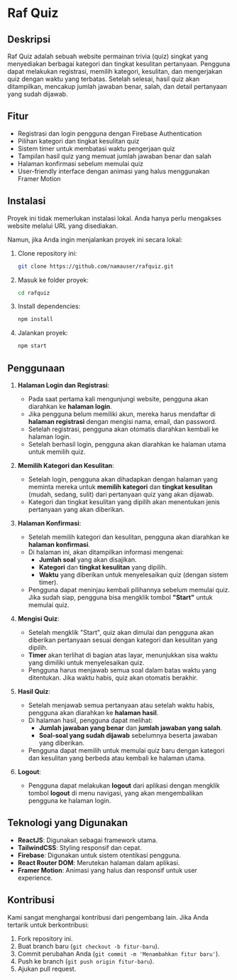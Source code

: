 # Raf Quiz

## Deskripsi

Raf Quiz adalah sebuah website permainan trivia (quiz) singkat yang menyediakan berbagai kategori dan tingkat kesulitan pertanyaan. Pengguna dapat melakukan registrasi, memilih kategori, kesulitan, dan mengerjakan quiz dengan waktu yang terbatas. Setelah selesai, hasil quiz akan ditampilkan, mencakup jumlah jawaban benar, salah, dan detail pertanyaan yang sudah dijawab.

## Fitur

- Registrasi dan login pengguna dengan Firebase Authentication
- Pilihan kategori dan tingkat kesulitan quiz
- Sistem timer untuk membatasi waktu pengerjaan quiz
- Tampilan hasil quiz yang memuat jumlah jawaban benar dan salah
- Halaman konfirmasi sebelum memulai quiz
- User-friendly interface dengan animasi yang halus menggunakan Framer Motion

## Instalasi

Proyek ini tidak memerlukan instalasi lokal. Anda hanya perlu mengakses website melalui URL yang disediakan.

Namun, jika Anda ingin menjalankan proyek ini secara lokal:

1. Clone repository ini:
   ```bash
   git clone https://github.com/namauser/rafquiz.git
   ```
2. Masuk ke folder proyek:
   ```bash
   cd rafquiz
   ```
3. Install dependencies:
   ```bash
   npm install
   ```
4. Jalankan proyek:
   ```bash
   npm start
   ```

## Penggunaan

1. **Halaman Login dan Registrasi**:

   - Pada saat pertama kali mengunjungi website, pengguna akan diarahkan ke **halaman login**.
   - Jika pengguna belum memiliki akun, mereka harus mendaftar di **halaman registrasi** dengan mengisi nama, email, dan password.
   - Setelah registrasi, pengguna akan otomatis diarahkan kembali ke halaman login.
   - Setelah berhasil login, pengguna akan diarahkan ke halaman utama untuk memilih quiz.

2. **Memilih Kategori dan Kesulitan**:

   - Setelah login, pengguna akan dihadapkan dengan halaman yang meminta mereka untuk **memilih kategori** dan **tingkat kesulitan** (mudah, sedang, sulit) dari pertanyaan quiz yang akan dijawab.
   - Kategori dan tingkat kesulitan yang dipilih akan menentukan jenis pertanyaan yang akan diberikan.

3. **Halaman Konfirmasi**:

   - Setelah memilih kategori dan kesulitan, pengguna akan diarahkan ke **halaman konfirmasi**.
   - Di halaman ini, akan ditampilkan informasi mengenai:
     - **Jumlah soal** yang akan disajikan.
     - **Kategori** dan **tingkat kesulitan** yang dipilih.
     - **Waktu** yang diberikan untuk menyelesaikan quiz (dengan sistem timer).
   - Pengguna dapat meninjau kembali pilihannya sebelum memulai quiz. Jika sudah siap, pengguna bisa mengklik tombol **"Start"** untuk memulai quiz.

4. **Mengisi Quiz**:

   - Setelah mengklik "Start", quiz akan dimulai dan pengguna akan diberikan pertanyaan sesuai dengan kategori dan kesulitan yang dipilih.
   - **Timer** akan terlihat di bagian atas layar, menunjukkan sisa waktu yang dimiliki untuk menyelesaikan quiz.
   - Pengguna harus menjawab semua soal dalam batas waktu yang ditentukan. Jika waktu habis, quiz akan otomatis berakhir.

5. **Hasil Quiz**:

   - Setelah menjawab semua pertanyaan atau setelah waktu habis, pengguna akan diarahkan ke **halaman hasil**.
   - Di halaman hasil, pengguna dapat melihat:
     - **Jumlah jawaban yang benar** dan **jumlah jawaban yang salah**.
     - **Soal-soal yang sudah dijawab** sebelumnya beserta jawaban yang diberikan.
   - Pengguna dapat memilih untuk memulai quiz baru dengan kategori dan kesulitan yang berbeda atau kembali ke halaman utama.

6. **Logout**:
   - Pengguna dapat melakukan **logout** dari aplikasi dengan mengklik tombol **logout** di menu navigasi, yang akan mengembalikan pengguna ke halaman login.

## Teknologi yang Digunakan

- **ReactJS**: Digunakan sebagai framework utama.
- **TailwindCSS**: Styling responsif dan cepat.
- **Firebase**: Digunakan untuk sistem otentikasi pengguna.
- **React Router DOM**: Merutekan halaman dalam aplikasi.
- **Framer Motion**: Animasi yang halus dan responsif untuk user experience.

## Kontribusi

Kami sangat menghargai kontribusi dari pengembang lain. Jika Anda tertarik untuk berkontribusi:

1. Fork repository ini.
2. Buat branch baru (`git checkout -b fitur-baru`).
3. Commit perubahan Anda (`git commit -m 'Menambahkan fitur baru'`).
4. Push ke branch (`git push origin fitur-baru`).
5. Ajukan pull request.
